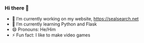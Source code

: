### Hi there 👋

- 🔭 I’m currently working on my website, https://sealsearch.net
- 🌱 I’m currently learning Python and Flask
- 😄 Pronouns: He/Him
- ⚡ Fun fact: I like to make video games
